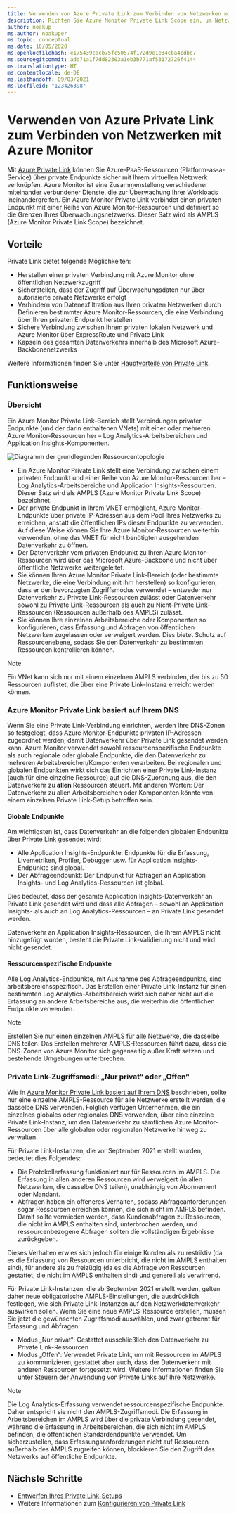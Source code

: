```yaml
---
title: Verwenden von Azure Private Link zum Verbinden von Netzwerken mit Azure Monitor
description: Richten Sie Azure Monitor Private Link Scope ein, um Netzwerke sicher mit Azure Monitor zu verbinden.
author: noakup
ms.author: noakuper
ms.topic: conceptual
ms.date: 10/05/2020
ms.openlocfilehash: e175439cacb75fc50574f172d9e1e34cba4cdbd7
ms.sourcegitcommit: add71a1f7dd82303a1eb3b771af53172726f4144
ms.translationtype: HT
ms.contentlocale: de-DE
ms.lasthandoff: 09/03/2021
ms.locfileid: "123426398"
---
```

# <a name="use-azure-private-link-to-connect-networks-to-azure-monitor"></a>Verwenden von Azure Private Link zum Verbinden von Netzwerken mit Azure Monitor

Mit [Azure Private Link](../../private-link/private-link-overview.md) können Sie Azure-PaaS-Ressourcen (Platform-as-a-Service) über private Endpunkte sicher mit Ihrem virtuellen Netzwerk verknüpfen. Azure Monitor ist eine Zusammenstellung verschiedener miteinander verbundener Dienste, die zur Überwachung Ihrer Workloads ineinandergreifen. Ein Azure Monitor Private Link verbindet einen privaten Endpunkt mit einer Reihe von Azure Monitor-Ressourcen und definiert so die Grenzen Ihres Überwachungsnetzwerks. Dieser Satz wird als AMPLS (Azure Monitor Private Link Scope) bezeichnet.


## <a name="advantages"></a>Vorteile

Private Link bietet folgende Möglichkeiten:

- Herstellen einer privaten Verbindung mit Azure Monitor ohne öffentlichen Netzwerkzugriff
- Sicherstellen, dass der Zugriff auf Überwachungsdaten nur über autorisierte private Netzwerke erfolgt
- Verhindern von Datenexfiltration aus Ihren privaten Netzwerken durch Definieren bestimmter Azure Monitor-Ressourcen, die eine Verbindung über Ihren privaten Endpunkt herstellen
- Sichere Verbindung zwischen Ihrem privaten lokalen Netzwerk und Azure Monitor über ExpressRoute und Private Link
- Kapseln des gesamten Datenverkehrs innerhalb des Microsoft Azure-Backbonenetzwerks

Weitere Informationen finden Sie unter [Hauptvorteile von Private Link](../../private-link/private-link-overview.md#key-benefits).

## <a name="how-it-works"></a>Funktionsweise

### <a name="overview"></a>Übersicht
Ein Azure Monitor Private Link-Bereich stellt Verbindungen privater Endpunkte (und der darin enthaltenen VNets) mit einer oder mehreren Azure Monitor-Ressourcen her – Log Analytics-Arbeitsbereichen und Application Insights-Komponenten.

![Diagramm der grundlegenden Ressourcentopologie](./media/private-link-security/private-link-basic-topology.png)

* Ein Azure Monitor Private Link stellt eine Verbindung zwischen einem privaten Endpunkt und einer Reihe von Azure Monitor-Ressourcen her – Log Analytics-Arbeitsbereiche und Application Insights-Ressourcen. Dieser Satz wird als AMPLS (Azure Monitor Private Link Scope) bezeichnet.
* Der private Endpunkt in Ihrem VNET ermöglicht, Azure Monitor-Endpunkte über private IP-Adressen aus dem Pool Ihres Netzwerks zu erreichen, anstatt die öffentlichen IPs dieser Endpunkte zu verwenden. Auf diese Weise können Sie Ihre Azure Monitor-Ressourcen weiterhin verwenden, ohne das VNET für nicht benötigten ausgehenden Datenverkehr zu öffnen. 
* Der Datenverkehr vom privaten Endpunkt zu Ihren Azure Monitor-Ressourcen wird über das Microsoft Azure-Backbone und nicht über öffentliche Netzwerke weitergeleitet.
* Sie können Ihren Azure Monitor Private Link-Bereich (oder bestimmte Netzwerke, die eine Verbindung mit ihm herstellen) so konfigurieren, dass er den bevorzugten Zugriffsmodus verwendet – entweder nur Datenverkehr zu Private Link-Ressourcen zulässt oder Datenverkehr sowohl zu Private Link-Ressourcen als auch zu Nicht-Private Link-Ressourcen (Ressourcen außerhalb des AMPLS) zulässt.
* Sie können Ihre einzelnen Arbeitsbereiche oder Komponenten so konfigurieren, dass Erfassung und Abfragen von öffentlichen Netzwerken zugelassen oder verweigert werden. Dies bietet Schutz auf Ressourcenebene, sodass Sie den Datenverkehr zu bestimmten Ressourcen kontrollieren können.

> [!NOTE]
> Ein VNet kann sich nur mit einem einzelnen AMPLS verbinden, der bis zu 50 Ressourcen auflistet, die über eine Private Link-Instanz erreicht werden können.

### <a name="azure-monitor-private-link-relies-on-your-dns"></a>Azure Monitor Private Link basiert auf Ihrem DNS
Wenn Sie eine Private Link-Verbindung einrichten, werden Ihre DNS-Zonen so festgelegt, dass Azure Monitor-Endpunkte privaten IP-Adressen zugeordnet werden, damit Datenverkehr über Private Link gesendet werden kann. Azure Monitor verwendet sowohl ressourcenspezifische Endpunkte als auch regionale oder globale Endpunkte, die den Datenverkehr zu mehreren Arbeitsbereichen/Komponenten verarbeiten. Bei regionalen und globalen Endpunkten wirkt sich das Einrichten einer Private Link-Instanz (auch für eine einzelne Ressource) auf die DNS-Zuordnung aus, die den Datenverkehr zu **allen** Ressourcen steuert. Mit anderen Worten: Der Datenverkehr zu allen Arbeitsbereichen oder Komponenten könnte von einem einzelnen Private Link-Setup betroffen sein.

#### <a name="global-endpoints"></a>Globale Endpunkte
Am wichtigsten ist, dass Datenverkehr an die folgenden globalen Endpunkte über Private Link gesendet wird:
* Alle Application Insights-Endpunkte: Endpunkte für die Erfassung, Livemetriken, Profiler, Debugger usw. für Application Insights-Endpunkte sind global.
* Der Abfrageendpunkt: Der Endpunkt für Abfragen an Application Insights- und Log Analytics-Ressourcen ist global.

Dies bedeutet, dass der gesamte Application Insights-Datenverkehr an Private Link gesendet wird und dass alle Abfragen – sowohl an Application Insights- als auch an Log Analytics-Ressourcen – an Private Link gesendet werden.

Datenverkehr an Application Insights-Ressourcen, die Ihrem AMPLS nicht hinzugefügt wurden, besteht die Private Link-Validierung nicht und wird nicht gesendet.

#### <a name="resource-specific-endpoints"></a>Ressourcenspezifische Endpunkte
Alle Log Analytics-Endpunkte, mit Ausnahme des Abfrageendpunkts, sind arbeitsbereichsspezifisch. Das Erstellen einer Private Link-Instanz für einen bestimmten Log Analytics-Arbeitsbereich wirkt sich daher nicht auf die Erfassung an andere Arbeitsbereiche aus, die weiterhin die öffentlichen Endpunkte verwenden.


> [!NOTE]
> Erstellen Sie nur einen einzelnen AMPLS für alle Netzwerke, die dasselbe DNS teilen. Das Erstellen mehrerer AMPLS-Ressourcen führt dazu, dass die DNS-Zonen von Azure Monitor sich gegenseitig außer Kraft setzen und bestehende Umgebungen unterbrechen.

### <a name="private-link-access-modes-private-only-vs-open"></a>Private Link-Zugriffsmodi: „Nur privat“ oder „Offen“
Wie in [Azure Monitor Private Link basiert auf Ihrem DNS](#azure-monitor-private-link-relies-on-your-dns) beschrieben, sollte nur eine einzelne AMPLS-Ressource für alle Netzwerke erstellt werden, die dasselbe DNS verwenden. Folglich verfügen Unternehmen, die ein einzelnes globales oder regionales DNS verwenden, über eine einzelne Private Link-Instanz, um den Datenverkehr zu sämtlichen Azure Monitor-Ressourcen über alle globalen oder regionalen Netzwerke hinweg zu verwalten.

Für Private Link-Instanzen, die vor September 2021 erstellt wurden, bedeutet dies Folgendes: 
* Die Protokollerfassung funktioniert nur für Ressourcen im AMPLS. Die Erfassung in allen anderen Ressourcen wird verweigert (in allen Netzwerken, die dasselbe DNS teilen), unabhängig von Abonnement oder Mandant.
* Abfragen haben ein offeneres Verhalten, sodass Abfrageanforderungen sogar Ressourcen erreichen können, die sich nicht im AMPLS befinden. Damit sollte vermieden werden, dass Kundenabfragen zu Ressourcen, die nicht im AMPLS enthalten sind, unterbrochen werden, und ressourcenbezogene Abfragen sollten die vollständigen Ergebnisse zurückgeben.

Dieses Verhalten erwies sich jedoch für einige Kunden als zu restriktiv (da es die Erfassung von Ressourcen unterbricht, die nicht im AMPLS enthalten sind), für andere als zu freizügig (da es die Abfrage von Ressourcen gestattet, die nicht im AMPLS enthalten sind) und generell als verwirrend.

Für Private Link-Instanzen, die ab September 2021 erstellt werden, gelten daher neue obligatorische AMPLS-Einstellungen, die ausdrücklich festlegen, wie sich Private Link-Instanzen auf den Netzwerkdatenverkehr auswirken sollen. Wenn Sie eine neue AMPLS-Ressource erstellen, müssen Sie jetzt die gewünschten Zugriffsmodi auswählen, und zwar getrennt für Erfassung und Abfragen. 
* Modus „Nur privat“: Gestattet ausschließlich den Datenverkehr zu Private Link-Ressourcen
* Modus „Offen“: Verwendet Private Link, um mit Ressourcen im AMPLS zu kommunizieren, gestattet aber auch, dass der Datenverkehr mit anderen Ressourcen fortgesetzt wird. Weitere Informationen finden Sie unter [Steuern der Anwendung von Private Links auf Ihre Netzwerke](./private-link-design.md#control-how-private-links-apply-to-your-networks).

> [!NOTE]
> Die Log Analytics-Erfassung verwendet ressourcenspezifische Endpunkte. Daher entspricht sie nicht den AMPLS-Zugriffsmodi. Die Erfassung in Arbeitsbereichen im AMPLS wird über die private Verbindung gesendet, während die Erfassung in Arbeitsbereichen, die sich nicht im AMPLS befinden, die öffentlichen Standardendpunkte verwendet. Um sicherzustellen, dass Erfassungsanforderungen nicht auf Ressourcen außerhalb des AMPLS zugreifen können, blockieren Sie den Zugriff des Netzwerks auf öffentliche Endpunkte.

## <a name="next-steps"></a>Nächste Schritte
- [Entwerfen Ihres Private Link-Setups](private-link-design.md)
- Weitere Informationen zum [Konfigurieren von Private Link](private-link-configure.md)

<h3><a id="connect-to-a-private-endpoint"></a></h3>
